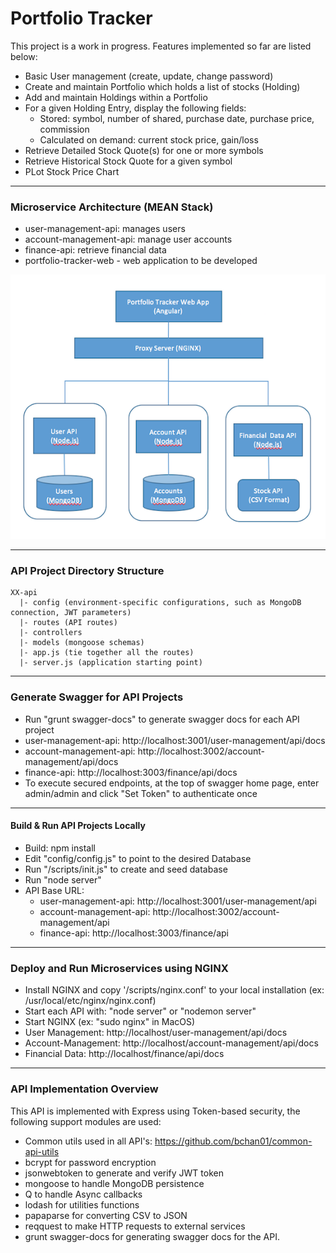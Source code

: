 # Portfolio Tracker

This project is a work in progress. Features implemented so far are listed below:

* Basic User management (create, update, change password)
* Create and maintain Portfolio which holds a list of stocks (Holding)
* Add and maintain Holdings within a Portfolio
* For a given Holding Entry, display the following fields: 
  * Stored: symbol, number of shared, purchase date, purchase price, commission
  * Calculated on demand: current stock price, gain/loss
* Retrieve Detailed Stock Quote(s) for one or more symbols
* Retrieve Historical Stock Quote for a given symbol
* PLot Stock Price Chart

---------------------------------------
### Microservice Architecture (MEAN Stack) ###

* user-management-api: manages users
* account-management-api: manage user accounts
* finance-api: retrieve financial data
* portfolio-tracker-web - web application to be developed

![Swagger Docs](docs/architecture.png)

---------------------------------------
### API Project Directory Structure ###
    XX-api
      |- config (environment-specific configurations, such as MongoDB connection, JWT parameters)
      |- routes (API routes)
      |- controllers
      |- models (mongoose schemas)
      |- app.js (tie together all the routes)
      |- server.js (application starting point)

---------------------------------------
### Generate Swagger for API Projects ###
* Run "grunt swagger-docs" to generate swagger docs for each API project
* user-management-api: http://localhost:3001/user-management/api/docs
* account-management-api: http://localhost:3002/account-management/api/docs
* finance-api: http://localhost:3003/finance/api/docs
* To execute secured endpoints, at the top of swagger home page, enter admin/admin and click "Set Token" to authenticate once

---------------------------------------
#### Build & Run API Projects Locally ####
* Build: npm install
* Edit "config/config.js" to point to the desired Database
* Run "/scripts/init.js" to create and seed database
* Run "node server"
* API Base URL: 
  * user-management-api: http://localhost:3001/user-management/api
  * account-management-api: http://localhost:3002/account-management/api
  * finance-api: http://localhost:3003/finance/api

---------------------------------------
### Deploy and Run Microservices using NGINX ###
* Install NGINX and copy '/scripts/nginx.conf' to your local installation (ex: /usr/local/etc/nginx/nginx.conf)
* Start each API with: "node server" or "nodemon server"
* Start NGINX (ex: "sudo nginx" in MacOS)
* User Management: http://localhost/user-management/api/docs
* Account-Management: http://localhost/account-management/api/docs
* Financial Data: http://localhost/finance/api/docs

---------------------------------------
### API Implementation Overview ###
This API is implemented with Express using Token-based security, the following support modules are used:
* Common utils used in all API's: https://github.com/bchan01/common-api-utils
* bcrypt for password encryption
* jsonwebtoken to generate and verify JWT token
* mongoose to handle MongoDB persistence
* Q to handle Async callbacks
* lodash for utilities functions
* papaparse for converting CSV to JSON
* reqquest to make HTTP requests to external services
* grunt swagger-docs for generating swagger docs for the API.


